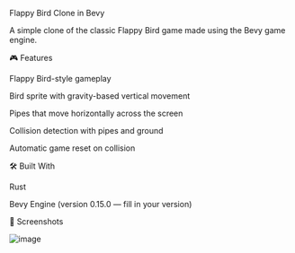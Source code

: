 Flappy Bird Clone in Bevy

A simple clone of the classic Flappy Bird game made using the Bevy game engine.

🎮 Features

Flappy Bird-style gameplay

Bird sprite with gravity-based vertical movement

Pipes that move horizontally across the screen

Collision detection with pipes and ground

Automatic game reset on collision

🛠️ Built With

Rust

Bevy Engine (version 0.15.0 — fill in your version)

📸 Screenshots

![image](https://github.com/user-attachments/assets/aeb2011e-d7c9-491b-9ada-edf7ec1340ff)

